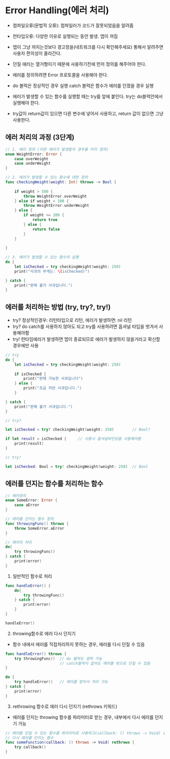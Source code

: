 # Error Handling(에러 처리)
- 컴파일오류(문법적 오류): 컴파일러가 코드가 잘못되었음을 알려줌
- 런타임오류: 다양한 이유로 실행되는 동안 발생. 앱이 꺼짐
- 앱이 그냥 꺼지는것보다 경고창을(네트워크를 다시 확인해주세요) 통해서 알려주면 사용자 편의성이 올라간다.

- 던질 에러는 열거형이기 때문에 사용하기전에 먼저 정의를 해주어야 한다.
- 에러를 정의하려면 Error 프로토콜을 사용해야 한다.

- do 블럭은 정상적인 경우 실행 catch 블럭은 함수가 에러를 던졌을 경우 실행
- 에러가 발생할 수 있는 함수를 실행할 때는 try를 앞에 붙인다. try는 do블럭안에서 실행해야 한다.
- try값이 return값이 있으면 다른 변수에 넣어서 사용하고, return 값이 없으면 그냥 사용한다.


## 에러 처리의 과정 (3단계)
```swift
// 1. 에러 정의 (어떤 에러가 발생할지 경우를 미리 정의)
enum WeightError: Error {
    case overWeight
    case underWeight
}

// 2. 에러가 발생할 수 있는 함수에 대한 정의
func checkingWeight(weight: Int) throws -> Bool {
    
    if weight > 500 {
        throw WeightError.overWeight
    } else if weight < 100 {
        throw WeightError.underWeight
    } else {
        if weight >= 200 {
            return true
        } else {
            return false
        }
    }
    
}

// 3. 에러가 발생할 수 있는 함수의 실행
do {
    let isChecked = try checkingWeight(weight: 250)
    print("사과의 무게는: \(isChecked)")

} catch {
    print("판매 불가 사과입니다.")
}
```

## 에러를 처리하는 방법 (try, try?, try!)
- try? 정상적인경우: 리턴타입으로 리턴, 에러가 발생하면: nil 리턴
- try? do catch를 사용하지 않아도 되고 try를 사용하려면 옵셔널 타입을 벗겨서 사용해야함
- try! 런타임에러가 발생하면 앱이 종료되므로 에러가 발생하지 않을거라고 확신할 경우에만 사용

```swift
// try
do {
    let isChecked = try checkingWeight(weight: 250)
    
    if isChecked {
        print("판매 가능한 사과입니다")
    } else {
        print("조금 자란 사과입니다.")
    }

} catch {
    print("판매 불가 사과입니다.")
}

// try?

let isChecked = try? checkingWeight(weight: 250)        // Bool?

if let result = isChecked {     // 사용시 옵셔널바인딩을 사용해야함
    print(result)
}

// try!

let isChecked: Bool = try! checkingWeight(weight: 250)  // Bool

```

## 에러를 던지는 함수를 처리하는 함수
```swift
// 에러정의
enum SomeError: Error {
    case aError
}

// 에러를 던지는 함수 정의
func throwingFunc() throws {
    throw SomeError.aError
}

// 에러의 처리
do{
    try throwingFunc()
} catch {
    print(error)
}
```

1) 일반적인 함수로 처리
```swift
func handleError() {
    do{
        try throwingFunc()
    } catch {
        print(error)
    }
}

handleError()
```
2) throwing함수로 에러 다시 던지기
- 함수 내에서 에러를 직접처리하지 못하는 경우, 에러를 다시 던질 수 있음

```swift
func handleError() throws {
    try throwingFunc()  // do 블럭도 생략 가능
                        // catch블럭이 없어도 에러를 밖으로 던질 수 있음
}

do {
    try handleError()   // 에러를 받아서 처리 가능
} catch {
    print(error)
}
```
3) rethrowing 함수로 에러 다시 던지기 (rethrows 키워드)
- 에러를 던지는 throwing 함수를 파라미터로 받는 경우, 내부에서 다시 에러를 던지기 가능

```swift
// 에러를 던질 수 있는 함수를 파라미터로 사용하고(callback: () throws -> Void) 실행할 때
// 다시 에러를 던지는 함수
func someFunction(callback: () throws -> Void) rethrows {
    try callback()
}

```
